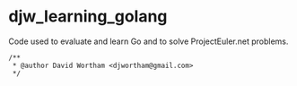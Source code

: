 djw_learning_golang
===================

Code used to evaluate and learn Go and to solve ProjectEuler.net problems.

```
/**
 * @author David Wortham <djwortham@gmail.com>
 */
```